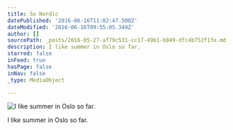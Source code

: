 ```yaml
---
title: So Nordic
datePublished: '2016-06-16T11:02:47.500Z'
dateModified: '2016-06-16T09:55:05.349Z'
author: []
sourcePath: _posts/2016-05-27-af79c531-cc17-49b1-b849-dfc4b752f1fe.md
description: I like summer in Oslo so far.
starred: false
inFeed: true
hasPage: false
inNav: false
_type: MediaObject

---
```

![I like summer in Oslo so far.](https://s3-us-west-2.amazonaws.com/the-grid-img/p/287b17542f706067ac8408e1aafb9c39542759e4.jpg)

I like summer in Oslo so far.